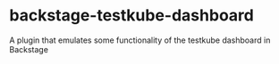 # backstage-testkube-dashboard
A plugin that emulates some functionality of the testkube dashboard in Backstage
